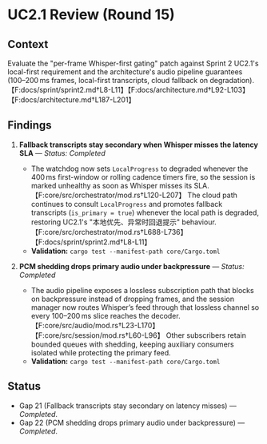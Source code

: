 # UC2.1 Review (Round 15)

## Context
Evaluate the "per-frame Whisper-first gating" patch against Sprint 2 UC2.1's local-first requirement and the architecture's audio pipeline guarantees (100–200 ms frames, local-first transcripts, cloud fallback on degradation).【F:docs/sprint/sprint2.md†L8-L11】【F:docs/architecture.md†L92-L103】【F:docs/architecture.md†L187-L201】

## Findings

1. **Fallback transcripts stay secondary when Whisper misses the latency SLA** — *Status: Completed*
   - The watchdog now sets `LocalProgress` to degraded whenever the 400 ms first-window or rolling cadence timers fire, so the session is marked unhealthy as soon as Whisper misses its SLA.【F:core/src/orchestrator/mod.rs†L120-L207】 The cloud path continues to consult `LocalProgress` and promotes fallback transcripts (`is_primary = true`) whenever the local path is degraded, restoring UC2.1's "本地优先、异常时回退提示" behaviour.【F:core/src/orchestrator/mod.rs†L688-L736】【F:docs/sprint/sprint2.md†L8-L11】
   - **Validation:** `cargo test --manifest-path core/Cargo.toml`

2. **PCM shedding drops primary audio under backpressure** — *Status: Completed*
   - The audio pipeline exposes a lossless subscription path that blocks on backpressure instead of dropping frames, and the session manager now routes Whisper’s feed through that lossless channel so every 100–200 ms slice reaches the decoder.【F:core/src/audio/mod.rs†L23-L170】【F:core/src/session/mod.rs†L60-L96】 Other subscribers retain bounded queues with shedding, keeping auxiliary consumers isolated while protecting the primary feed.
   - **Validation:** `cargo test --manifest-path core/Cargo.toml`

## Status
- Gap 21 (Fallback transcripts stay secondary on latency misses) — *Completed*.
- Gap 22 (PCM shedding drops primary audio under backpressure) — *Completed*.
